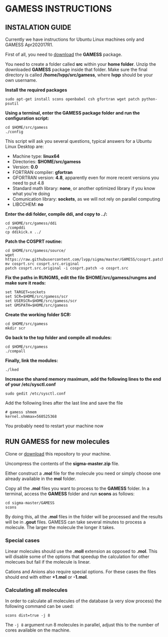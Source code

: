 # GAMESS INSTRUCTIONS

## INSTALATION GUIDE

Currently we have instructions for Ubuntu Linux machines only and GAMESS Apr202017R1.

First of all, you need to [download](http://www.msg.ameslab.gov/gamess/download.html) the **GAMESS** package.

You need to create a folder called **src** within your **home folder**. Unzip the downloaded **GAMESS** package inside
that folder. Make sure the final directory is called **/home/lvpp/src/gamess**, where **lvpp** should be your own username.

**Install the required packages**
```
sudo apt-get install scons openbabel csh gfortran wget patch python-psutil
```

**Using a terminal, enter the GAMESS package folder and run the configuration script:**
```
cd $HOME/src/gamess
./config
```
This script will ask you several questions, typical answers for a Ubuntu Linux Desktop are:
 * Machine type: **linux64**
 * Directories: **$HOME/src/gamess**
 * Version: **0.0**
 * FORTRAN compiler: **gfortran**
 * GFORTRAN version: **4.8**, apparently even for more recent versions you need to put 4.8
 * Standard math library: **none**, or another optimized library if you know what you're doing
 * Comunication library: **sockets**, as we will not rely on parallel computing 
 * LIBCCHEM: **no** 

**Enter the ddi folder, compile ddi, and copy to ../:**
```
cd $HOME/src/gamess/ddi
./compddi
cp ddikick.x ../
```

**Patch the COSPRT routine:**

```
cd $HOME/src/gamess/source/
wget https://raw.githubusercontent.com/lvpp/sigma/master/GAMESS/cosprt.patch
mv cosprt.src cosprt.src.original
patch cosprt.src.original -i cosprt.patch -o cosprt.src
```

**Fix the paths in RUNGMS, edit the file $HOME/src/gamess/rungms and make sure it reads:**

```
set TARGET=sockets
set SCR=$HOME/src/gamess/scr
set USERSCR=$HOME/src/gamess/scr
set GMSPATH=$HOME/src/gamess
```

**Create the working folder SCR:**
```
cd $HOME/src/gamess
mkdir scr
```

**Go back to the top folder and compile all modules:**
```
cd $HOME/src/gamess
./compall
```

**Finally, link the modules:**
```
./lked
```

**Increase the shared memory maximum, add the following lines to the end of your /etc/sysctl.conf**
```
sudo gedit /etc/sysctl.conf
```
Add the following lines after the last line and save the file
```
# gamess shmem
kernel.shmmax=560525368
```

You probably need to restart your machine now

## RUN GAMESS for new molecules

Clone or [download](https://github.com/lvpp/sigma/archive/master.zip) this repository to your machine.

Uncompress the contents of the **sigma-master.zip** file.

Either construct a **.mol** file for the molecule you need or simply choose one already available in the **mol** folder.

Copy all the **.mol** files you want to process to the **GAMESS** folder.
In a terminal, access the **GAMESS** folder and run **scons** as follows:
```
cd sigma-master/GAMESS
scons
```

By doing this, all the **.mol** files in the folder will be processed and the results will be in **.gout** files.
GAMESS can take several minutes to process a molecule. The larger the molecule the longer it takes.

### Special cases

Linear molecules should use the **.moll** extension as opposed to **.mol**.
This will disable some of the options that speedup the calculation for other molecues but fail if the molecule is linear.

Cations and Anions also require special options. For these cases the files should end with either **+1.mol** or **-1.mol**.

### Calculating all molecules

In order to calculate all molecules of the database (a very slow process) the following command can be used:
```
scons dist=true -j 8
```

The `-j 8` argument run 8 molecules in parallel, adjust this to the number of cores available on the machine.